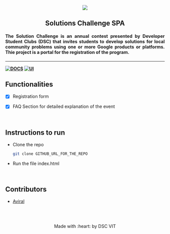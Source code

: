 <p align="center">
	<img src="https://user-images.githubusercontent.com/30529572/72455010-fb38d400-37e7-11ea-9c1e-8cdeb5f5906e.png" />
	<h2 align="center"> Solutions Challenge SPA </h2>
	<h4 align="justify"> The Solution Challenge is an annual contest presented by Developer Student Clubs (DSC) that invites students to develop solutions for local community problems using one or more Google products or platforms. Thie project is a portal for the registration of the program. <h4>
</p>

---
[![DOCS](https://img.shields.io/badge/Documentation-see%20docs-green?style=flat-square&logo=appveyor)]() 
  [![UI ](https://img.shields.io/badge/User%20Interface-Link%20to%20UI-orange?style=flat-square&logo=appveyor)](solutions.dscvit.com)


## Functionalities
- [X]  Registration form 
- [X]  FAQ Section for detailed explanation of the event


<br>


## Instructions to run

* Clone the repo 
	```bash
	git clone GITHUB_URL_FOR_THE_REPO
	```

* Run the file index.html


<br>

## Contributors

* [Aviral](https://github.com/sAVItar02)




<br>
<br>

<p align="center">
	Made with :heart: by DSC VIT
</p>

